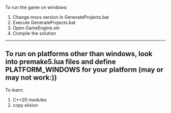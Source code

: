 To run the game on windows:
1) Change msvs version in GenerateProjects.bat
2) Execute GenerateProjects.bat
3) Open GameEngine.sln
4) Compile the solution
------------------------------
To run on platforms other than windows, look into premake5.lua files and define PLATFORM_WINDOWS for your platform (may or may not work:))
------------------------------
To learn:
1) C++20 modules
2) copy elision